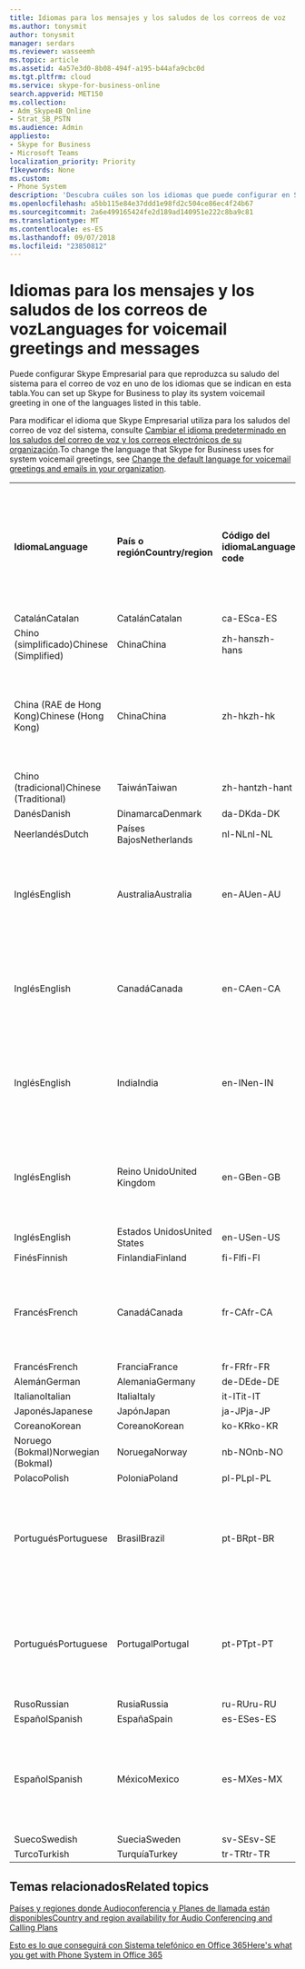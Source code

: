 ```yaml
---
title: Idiomas para los mensajes y los saludos de los correos de voz
ms.author: tonysmit
author: tonysmit
manager: serdars
ms.reviewer: wasseemh
ms.topic: article
ms.assetid: 4a57e3d0-8b08-494f-a195-b44afa9cbc0d
ms.tgt.pltfrm: cloud
ms.service: skype-for-business-online
search.appverid: MET150
ms.collection:
- Adm_Skype4B_Online
- Strat_SB_PSTN
ms.audience: Admin
appliesto:
- Skype for Business
- Microsoft Teams
localization_priority: Priority
f1keywords: None
ms.custom:
- Phone System
description: 'Descubra cuáles son los idiomas que puede configurar en Skype Empresarial para los mensajes predeterminados del sistema. '
ms.openlocfilehash: a5bb115e84e37ddd1e98fd2c504ce86ec4f24b67
ms.sourcegitcommit: 2a6e499165424fe2d189ad140951e222c8ba9c81
ms.translationtype: MT
ms.contentlocale: es-ES
ms.lasthandoff: 09/07/2018
ms.locfileid: "23850812"
---
```

# <a name="languages-for-voicemail-greetings-and-messages"></a><span data-ttu-id="84982-103">Idiomas para los mensajes y los saludos de los correos de voz</span><span class="sxs-lookup"><span data-stu-id="84982-103">Languages for voicemail greetings and messages</span></span>

<span data-ttu-id="84982-104">Puede configurar Skype Empresarial para que reproduzca su saludo del sistema para el correo de voz en uno de los idiomas que se indican en esta tabla.</span><span class="sxs-lookup"><span data-stu-id="84982-104">You can set up Skype for Business to play its system voicemail greeting in one of the languages listed in this table.</span></span>
  
<span data-ttu-id="84982-105">Para modificar el idioma que Skype Empresarial utiliza para los saludos del correo de voz del sistema, consulte [Cambiar el idioma predeterminado en los saludos del correo de voz y los correos electrónicos de su organización](change-the-default-language-for-greetings-and-emails.md).</span><span class="sxs-lookup"><span data-stu-id="84982-105">To change the language that Skype for Business uses for system voicemail greetings, see [Change the default language for voicemail greetings and emails in your organization](change-the-default-language-for-greetings-and-emails.md).</span></span>
  
|||||||
|:-----|:-----|:-----|:-----|:-----|:-----|
|<span data-ttu-id="84982-106">**Idioma**</span><span class="sxs-lookup"><span data-stu-id="84982-106">**Language**</span></span> <br/> |<span data-ttu-id="84982-107">**País o región**</span><span class="sxs-lookup"><span data-stu-id="84982-107">**Country/region**</span></span> <br/> |<span data-ttu-id="84982-108">**Código del idioma**</span><span class="sxs-lookup"><span data-stu-id="84982-108">**Language code**</span></span> <br/> |<span data-ttu-id="84982-109">**¿Está disponible para que un usuario lo vea en el correo electrónico?**</span><span class="sxs-lookup"><span data-stu-id="84982-109">**Available for a user to see it in email?**</span></span> <br/> |<span data-ttu-id="84982-110">**¿Está disponible cuando el usuario llama?**</span><span class="sxs-lookup"><span data-stu-id="84982-110">**Available when the user calls in?**</span></span> <br/> |<span data-ttu-id="84982-111">**¿La transcripción está disponible?**</span><span class="sxs-lookup"><span data-stu-id="84982-111">**Transcription available?**</span></span> <br/> |
|<span data-ttu-id="84982-112">Catalán</span><span class="sxs-lookup"><span data-stu-id="84982-112">Catalan</span></span>  <br/> |<span data-ttu-id="84982-113">Catalán</span><span class="sxs-lookup"><span data-stu-id="84982-113">Catalan</span></span>  <br/> |<span data-ttu-id="84982-114">ca-ES</span><span class="sxs-lookup"><span data-stu-id="84982-114">ca-ES</span></span>  <br/> |<span data-ttu-id="84982-115">Sí</span><span class="sxs-lookup"><span data-stu-id="84982-115">Yes</span></span>  <br/> |<span data-ttu-id="84982-116">Sí</span><span class="sxs-lookup"><span data-stu-id="84982-116">Yes</span></span>  <br/> |<span data-ttu-id="84982-117">No</span><span class="sxs-lookup"><span data-stu-id="84982-117">No</span></span>  <br/> |
|<span data-ttu-id="84982-118">Chino (simplificado)</span><span class="sxs-lookup"><span data-stu-id="84982-118">Chinese (Simplified)</span></span>  <br/> |<span data-ttu-id="84982-119">China</span><span class="sxs-lookup"><span data-stu-id="84982-119">China</span></span>  <br/> |<span data-ttu-id="84982-120">zh-hans</span><span class="sxs-lookup"><span data-stu-id="84982-120">zh-hans</span></span>  <br/> |<span data-ttu-id="84982-121">Sí</span><span class="sxs-lookup"><span data-stu-id="84982-121">Yes</span></span>  <br/> |<span data-ttu-id="84982-122">Sí</span><span class="sxs-lookup"><span data-stu-id="84982-122">Yes</span></span>  <br/> |<span data-ttu-id="84982-123">Sí</span><span class="sxs-lookup"><span data-stu-id="84982-123">Yes</span></span>  <br/> |
|<span data-ttu-id="84982-124">China (RAE de Hong Kong)</span><span class="sxs-lookup"><span data-stu-id="84982-124">Chinese (Hong Kong)</span></span>  <br/> |<span data-ttu-id="84982-125">China</span><span class="sxs-lookup"><span data-stu-id="84982-125">China</span></span>  <br/> |<span data-ttu-id="84982-126">zh-hk</span><span class="sxs-lookup"><span data-stu-id="84982-126">zh-hk</span></span>  <br/> |<span data-ttu-id="84982-127">Sí, pero se utiliza chino (tradicional) (zh-hant).</span><span class="sxs-lookup"><span data-stu-id="84982-127">Yes, but Chinese (Traditional) (zh-hant) is used.</span></span>  <br/> | <span data-ttu-id="84982-128">Sí</span><span class="sxs-lookup"><span data-stu-id="84982-128">Yes</span></span> <br/> |<span data-ttu-id="84982-129">Sí, pero se utiliza chino (tradicional) (zh-hant).</span><span class="sxs-lookup"><span data-stu-id="84982-129">Yes, but Chinese (Traditional) (zh-hant) is used.</span></span>  <br/> |
|<span data-ttu-id="84982-130">Chino (tradicional)</span><span class="sxs-lookup"><span data-stu-id="84982-130">Chinese (Traditional)</span></span>  <br/> |<span data-ttu-id="84982-131">Taiwán</span><span class="sxs-lookup"><span data-stu-id="84982-131">Taiwan</span></span>  <br/> |<span data-ttu-id="84982-132">zh-hant</span><span class="sxs-lookup"><span data-stu-id="84982-132">zh-hant</span></span>  <br/> |<span data-ttu-id="84982-133">Sí</span><span class="sxs-lookup"><span data-stu-id="84982-133">Yes</span></span>  <br/> |<span data-ttu-id="84982-134">Sí</span><span class="sxs-lookup"><span data-stu-id="84982-134">Yes</span></span>  <br/> |<span data-ttu-id="84982-135">No</span><span class="sxs-lookup"><span data-stu-id="84982-135">No</span></span>  <br/> |
|<span data-ttu-id="84982-136">Danés</span><span class="sxs-lookup"><span data-stu-id="84982-136">Danish</span></span>  <br/> |<span data-ttu-id="84982-137">Dinamarca</span><span class="sxs-lookup"><span data-stu-id="84982-137">Denmark</span></span>  <br/> |<span data-ttu-id="84982-138">da-DK</span><span class="sxs-lookup"><span data-stu-id="84982-138">da-DK</span></span>  <br/> |<span data-ttu-id="84982-139">Sí</span><span class="sxs-lookup"><span data-stu-id="84982-139">Yes</span></span>  <br/> |<span data-ttu-id="84982-140">Sí</span><span class="sxs-lookup"><span data-stu-id="84982-140">Yes</span></span>  <br/> |<span data-ttu-id="84982-141">No</span><span class="sxs-lookup"><span data-stu-id="84982-141">No</span></span>  <br/> |
|<span data-ttu-id="84982-142">Neerlandés</span><span class="sxs-lookup"><span data-stu-id="84982-142">Dutch</span></span>  <br/> |<span data-ttu-id="84982-143">Países Bajos</span><span class="sxs-lookup"><span data-stu-id="84982-143">Netherlands</span></span>  <br/> |<span data-ttu-id="84982-144">nl-NL</span><span class="sxs-lookup"><span data-stu-id="84982-144">nl-NL</span></span>  <br/> |<span data-ttu-id="84982-145">Sí</span><span class="sxs-lookup"><span data-stu-id="84982-145">Yes</span></span>  <br/> |<span data-ttu-id="84982-146">Sí</span><span class="sxs-lookup"><span data-stu-id="84982-146">Yes</span></span>  <br/> |<span data-ttu-id="84982-147">No</span><span class="sxs-lookup"><span data-stu-id="84982-147">No</span></span>  <br/> |
|<span data-ttu-id="84982-148">Inglés</span><span class="sxs-lookup"><span data-stu-id="84982-148">English</span></span>  <br/> |<span data-ttu-id="84982-149">Australia</span><span class="sxs-lookup"><span data-stu-id="84982-149">Australia</span></span>  <br/> |<span data-ttu-id="84982-150">en-AU</span><span class="sxs-lookup"><span data-stu-id="84982-150">en-AU</span></span>  <br/> |<span data-ttu-id="84982-151">Sí, pero se utiliza inglés de Estados Unidos (en-US).</span><span class="sxs-lookup"><span data-stu-id="84982-151">Yes, but US English (en-US) is used.</span></span>  <br/> |<span data-ttu-id="84982-152">Sí</span><span class="sxs-lookup"><span data-stu-id="84982-152">Yes</span></span>  <br/> |<span data-ttu-id="84982-153">Sí, pero se utiliza inglés de Estados Unidos (en-US).</span><span class="sxs-lookup"><span data-stu-id="84982-153">Yes, but US English (en-US) is used.</span></span>  <br/> |
|<span data-ttu-id="84982-154">Inglés</span><span class="sxs-lookup"><span data-stu-id="84982-154">English</span></span>  <br/> |<span data-ttu-id="84982-155">Canadá</span><span class="sxs-lookup"><span data-stu-id="84982-155">Canada</span></span>  <br/> |<span data-ttu-id="84982-156">en-CA</span><span class="sxs-lookup"><span data-stu-id="84982-156">en-CA</span></span>  <br/> |<span data-ttu-id="84982-157">Sí, pero se utiliza inglés de Estados Unidos (en-US).</span><span class="sxs-lookup"><span data-stu-id="84982-157">Yes, but US English (en-US) is used.</span></span>  <br/> |<span data-ttu-id="84982-158">Sí</span><span class="sxs-lookup"><span data-stu-id="84982-158">Yes</span></span>  <br/> |<span data-ttu-id="84982-159">Sí, pero se utiliza inglés de Estados Unidos (en-US).</span><span class="sxs-lookup"><span data-stu-id="84982-159">Yes, but US English (en-US) is used.</span></span>  <br/> |
|<span data-ttu-id="84982-160">Inglés</span><span class="sxs-lookup"><span data-stu-id="84982-160">English</span></span>  <br/> |<span data-ttu-id="84982-161">India</span><span class="sxs-lookup"><span data-stu-id="84982-161">India</span></span>  <br/> |<span data-ttu-id="84982-162">en-IN</span><span class="sxs-lookup"><span data-stu-id="84982-162">en-IN</span></span>  <br/> |<span data-ttu-id="84982-163">Sí, pero se utiliza inglés de Estados Unidos (en-US).</span><span class="sxs-lookup"><span data-stu-id="84982-163">Yes, but US English (en-US) is used.</span></span>  <br/> |<span data-ttu-id="84982-164">Sí</span><span class="sxs-lookup"><span data-stu-id="84982-164">Yes</span></span>  <br/> |<span data-ttu-id="84982-165">Sí, pero se utiliza inglés de Estados Unidos (en-US).</span><span class="sxs-lookup"><span data-stu-id="84982-165">Yes, but US English (en-US) is used.</span></span>  <br/> |
|<span data-ttu-id="84982-166">Inglés</span><span class="sxs-lookup"><span data-stu-id="84982-166">English</span></span>  <br/> |<span data-ttu-id="84982-167">Reino Unido</span><span class="sxs-lookup"><span data-stu-id="84982-167">United Kingdom</span></span>  <br/> |<span data-ttu-id="84982-168">en-GB</span><span class="sxs-lookup"><span data-stu-id="84982-168">en-GB</span></span>  <br/> |<span data-ttu-id="84982-169">Sí, pero se utiliza inglés de Estados Unidos (en-US).</span><span class="sxs-lookup"><span data-stu-id="84982-169">Yes, but US English (en-US) is used.</span></span>  <br/> |<span data-ttu-id="84982-170">Sí</span><span class="sxs-lookup"><span data-stu-id="84982-170">Yes</span></span>  <br/> |<span data-ttu-id="84982-171">Sí, pero se utiliza inglés de Estados Unidos (en-US).</span><span class="sxs-lookup"><span data-stu-id="84982-171">Yes, but US English (en-US) is used.</span></span>  <br/> |
|<span data-ttu-id="84982-172">Inglés</span><span class="sxs-lookup"><span data-stu-id="84982-172">English</span></span>  <br/> |<span data-ttu-id="84982-173">Estados Unidos</span><span class="sxs-lookup"><span data-stu-id="84982-173">United States</span></span>  <br/> |<span data-ttu-id="84982-174">en-US</span><span class="sxs-lookup"><span data-stu-id="84982-174">en-US</span></span>  <br/> |<span data-ttu-id="84982-175">Sí</span><span class="sxs-lookup"><span data-stu-id="84982-175">Yes</span></span>  <br/> |<span data-ttu-id="84982-176">Sí</span><span class="sxs-lookup"><span data-stu-id="84982-176">Yes</span></span>  <br/> |<span data-ttu-id="84982-177">Sí</span><span class="sxs-lookup"><span data-stu-id="84982-177">Yes</span></span>  <br/> |
|<span data-ttu-id="84982-178">Finés</span><span class="sxs-lookup"><span data-stu-id="84982-178">Finnish</span></span>  <br/> |<span data-ttu-id="84982-179">Finlandia</span><span class="sxs-lookup"><span data-stu-id="84982-179">Finland</span></span>  <br/> |<span data-ttu-id="84982-180">fi-Fl</span><span class="sxs-lookup"><span data-stu-id="84982-180">fi-Fl</span></span>  <br/> |<span data-ttu-id="84982-181">Sí</span><span class="sxs-lookup"><span data-stu-id="84982-181">Yes</span></span>  <br/> |<span data-ttu-id="84982-182">Sí</span><span class="sxs-lookup"><span data-stu-id="84982-182">Yes</span></span>  <br/> |<span data-ttu-id="84982-183">No</span><span class="sxs-lookup"><span data-stu-id="84982-183">No</span></span>  <br/> |
|<span data-ttu-id="84982-184">Francés</span><span class="sxs-lookup"><span data-stu-id="84982-184">French</span></span>  <br/> |<span data-ttu-id="84982-185">Canadá</span><span class="sxs-lookup"><span data-stu-id="84982-185">Canada</span></span>  <br/> |<span data-ttu-id="84982-186">fr-CA</span><span class="sxs-lookup"><span data-stu-id="84982-186">fr-CA</span></span>  <br/> |<span data-ttu-id="84982-187">Sí, pero se utiliza francés de Francia (fr-FR).</span><span class="sxs-lookup"><span data-stu-id="84982-187">Yes, but France French (fr-FR) is used.</span></span>  <br/> |<span data-ttu-id="84982-188">Sí</span><span class="sxs-lookup"><span data-stu-id="84982-188">Yes</span></span>  <br/> |<span data-ttu-id="84982-189">Sí, pero se utiliza francés de Francia (fr-FR).</span><span class="sxs-lookup"><span data-stu-id="84982-189">Yes, but France French (fr-FR) is used.</span></span>  <br/> |
|<span data-ttu-id="84982-190">Francés</span><span class="sxs-lookup"><span data-stu-id="84982-190">French</span></span>  <br/> |<span data-ttu-id="84982-191">Francia</span><span class="sxs-lookup"><span data-stu-id="84982-191">France</span></span>  <br/> |<span data-ttu-id="84982-192">fr-FR</span><span class="sxs-lookup"><span data-stu-id="84982-192">fr-FR</span></span>  <br/> |<span data-ttu-id="84982-193">Sí</span><span class="sxs-lookup"><span data-stu-id="84982-193">Yes</span></span>  <br/> |<span data-ttu-id="84982-194">Sí</span><span class="sxs-lookup"><span data-stu-id="84982-194">Yes</span></span>  <br/> |<span data-ttu-id="84982-195">Sí</span><span class="sxs-lookup"><span data-stu-id="84982-195">Yes</span></span>  <br/> |
|<span data-ttu-id="84982-196">Alemán</span><span class="sxs-lookup"><span data-stu-id="84982-196">German</span></span>  <br/> |<span data-ttu-id="84982-197">Alemania</span><span class="sxs-lookup"><span data-stu-id="84982-197">Germany</span></span>  <br/> |<span data-ttu-id="84982-198">de-DE</span><span class="sxs-lookup"><span data-stu-id="84982-198">de-DE</span></span>  <br/> |<span data-ttu-id="84982-199">Sí</span><span class="sxs-lookup"><span data-stu-id="84982-199">Yes</span></span>  <br/> |<span data-ttu-id="84982-200">Sí</span><span class="sxs-lookup"><span data-stu-id="84982-200">Yes</span></span>  <br/> |<span data-ttu-id="84982-201">Sí</span><span class="sxs-lookup"><span data-stu-id="84982-201">Yes</span></span>  <br/> |
|<span data-ttu-id="84982-202">Italiano</span><span class="sxs-lookup"><span data-stu-id="84982-202">Italian</span></span>  <br/> |<span data-ttu-id="84982-203">Italia</span><span class="sxs-lookup"><span data-stu-id="84982-203">Italy</span></span>  <br/> |<span data-ttu-id="84982-204">it-IT</span><span class="sxs-lookup"><span data-stu-id="84982-204">it-IT</span></span>  <br/> |<span data-ttu-id="84982-205">Sí</span><span class="sxs-lookup"><span data-stu-id="84982-205">Yes</span></span>  <br/> |<span data-ttu-id="84982-206">Sí</span><span class="sxs-lookup"><span data-stu-id="84982-206">Yes</span></span>  <br/> |<span data-ttu-id="84982-207">Sí</span><span class="sxs-lookup"><span data-stu-id="84982-207">Yes</span></span>  <br/> |
|<span data-ttu-id="84982-208">Japonés</span><span class="sxs-lookup"><span data-stu-id="84982-208">Japanese</span></span>  <br/> |<span data-ttu-id="84982-209">Japón</span><span class="sxs-lookup"><span data-stu-id="84982-209">Japan</span></span>  <br/> |<span data-ttu-id="84982-210">ja-JP</span><span class="sxs-lookup"><span data-stu-id="84982-210">ja-JP</span></span>  <br/> |<span data-ttu-id="84982-211">Sí</span><span class="sxs-lookup"><span data-stu-id="84982-211">Yes</span></span>  <br/> |<span data-ttu-id="84982-212">Sí</span><span class="sxs-lookup"><span data-stu-id="84982-212">Yes</span></span>  <br/> |<span data-ttu-id="84982-213">No</span><span class="sxs-lookup"><span data-stu-id="84982-213">No</span></span>  <br/> |
|<span data-ttu-id="84982-214">Coreano</span><span class="sxs-lookup"><span data-stu-id="84982-214">Korean</span></span>  <br/> |<span data-ttu-id="84982-215">Coreano</span><span class="sxs-lookup"><span data-stu-id="84982-215">Korean</span></span>  <br/> |<span data-ttu-id="84982-216">ko-KR</span><span class="sxs-lookup"><span data-stu-id="84982-216">ko-KR</span></span>  <br/> |<span data-ttu-id="84982-217">Sí</span><span class="sxs-lookup"><span data-stu-id="84982-217">Yes</span></span>  <br/> |<span data-ttu-id="84982-218">Sí</span><span class="sxs-lookup"><span data-stu-id="84982-218">Yes</span></span>  <br/> |<span data-ttu-id="84982-219">No</span><span class="sxs-lookup"><span data-stu-id="84982-219">No</span></span>  <br/> |
|<span data-ttu-id="84982-220">Noruego (Bokmal)</span><span class="sxs-lookup"><span data-stu-id="84982-220">Norwegian (Bokmal)</span></span>  <br/> |<span data-ttu-id="84982-221">Noruega</span><span class="sxs-lookup"><span data-stu-id="84982-221">Norway</span></span>  <br/> |<span data-ttu-id="84982-222">nb-NO</span><span class="sxs-lookup"><span data-stu-id="84982-222">nb-NO</span></span>  <br/> |<span data-ttu-id="84982-223">Sí</span><span class="sxs-lookup"><span data-stu-id="84982-223">Yes</span></span>  <br/> |<span data-ttu-id="84982-224">Sí</span><span class="sxs-lookup"><span data-stu-id="84982-224">Yes</span></span>  <br/> |<span data-ttu-id="84982-225">No</span><span class="sxs-lookup"><span data-stu-id="84982-225">No</span></span>  <br/> |
|<span data-ttu-id="84982-226">Polaco</span><span class="sxs-lookup"><span data-stu-id="84982-226">Polish</span></span>  <br/> |<span data-ttu-id="84982-227">Polonia</span><span class="sxs-lookup"><span data-stu-id="84982-227">Poland</span></span>  <br/> |<span data-ttu-id="84982-228">pl-PL</span><span class="sxs-lookup"><span data-stu-id="84982-228">pl-PL</span></span>  <br/> |<span data-ttu-id="84982-229">Sí</span><span class="sxs-lookup"><span data-stu-id="84982-229">Yes</span></span>  <br/> | <span data-ttu-id="84982-230">Sí</span><span class="sxs-lookup"><span data-stu-id="84982-230">Yes</span></span> <br/> |<span data-ttu-id="84982-231">No</span><span class="sxs-lookup"><span data-stu-id="84982-231">No</span></span>  <br/> |
|<span data-ttu-id="84982-232">Portugués</span><span class="sxs-lookup"><span data-stu-id="84982-232">Portuguese</span></span>  <br/> |<span data-ttu-id="84982-233">Brasil</span><span class="sxs-lookup"><span data-stu-id="84982-233">Brazil</span></span>  <br/> |<span data-ttu-id="84982-234">pt-BR</span><span class="sxs-lookup"><span data-stu-id="84982-234">pt-BR</span></span>  <br/> |<span data-ttu-id="84982-235">Sí, pero se utiliza portugués de Portugal (pt-PT).</span><span class="sxs-lookup"><span data-stu-id="84982-235">Yes, but Portugal Portuguese (pt-PT) is used.</span></span>  <br/> |<span data-ttu-id="84982-236">Sí</span><span class="sxs-lookup"><span data-stu-id="84982-236">Yes</span></span>  <br/> |<span data-ttu-id="84982-237">Sí</span><span class="sxs-lookup"><span data-stu-id="84982-237">Yes</span></span>  <br/> |
|<span data-ttu-id="84982-238">Portugués</span><span class="sxs-lookup"><span data-stu-id="84982-238">Portuguese</span></span>  <br/> |<span data-ttu-id="84982-239">Portugal</span><span class="sxs-lookup"><span data-stu-id="84982-239">Portugal</span></span>  <br/> |<span data-ttu-id="84982-240">pt-PT</span><span class="sxs-lookup"><span data-stu-id="84982-240">pt-PT</span></span>  <br/> |<span data-ttu-id="84982-241">Sí</span><span class="sxs-lookup"><span data-stu-id="84982-241">Yes</span></span>  <br/> |<span data-ttu-id="84982-242">Sí</span><span class="sxs-lookup"><span data-stu-id="84982-242">Yes</span></span>  <br/> |<span data-ttu-id="84982-243">Sí, pero se utiliza portugués de Brasil (pt-BR).</span><span class="sxs-lookup"><span data-stu-id="84982-243">Yes, but Brazil Portuguese (pt-BR) is used.</span></span>  <br/> |
|<span data-ttu-id="84982-244">Ruso</span><span class="sxs-lookup"><span data-stu-id="84982-244">Russian</span></span>  <br/> |<span data-ttu-id="84982-245">Rusia</span><span class="sxs-lookup"><span data-stu-id="84982-245">Russia</span></span>  <br/> |<span data-ttu-id="84982-246">ru-RU</span><span class="sxs-lookup"><span data-stu-id="84982-246">ru-RU</span></span>  <br/> |<span data-ttu-id="84982-247">Sí</span><span class="sxs-lookup"><span data-stu-id="84982-247">Yes</span></span>  <br/> |<span data-ttu-id="84982-248">Sí</span><span class="sxs-lookup"><span data-stu-id="84982-248">Yes</span></span>  <br/> |<span data-ttu-id="84982-249">No</span><span class="sxs-lookup"><span data-stu-id="84982-249">No</span></span>  <br/> |
|<span data-ttu-id="84982-250">Español</span><span class="sxs-lookup"><span data-stu-id="84982-250">Spanish</span></span>  <br/> |<span data-ttu-id="84982-251">España</span><span class="sxs-lookup"><span data-stu-id="84982-251">Spain</span></span>  <br/> |<span data-ttu-id="84982-252">es-ES</span><span class="sxs-lookup"><span data-stu-id="84982-252">es-ES</span></span>  <br/> |<span data-ttu-id="84982-253">Sí</span><span class="sxs-lookup"><span data-stu-id="84982-253">Yes</span></span>  <br/> |<span data-ttu-id="84982-254">Sí</span><span class="sxs-lookup"><span data-stu-id="84982-254">Yes</span></span>  <br/> |<span data-ttu-id="84982-255">Sí</span><span class="sxs-lookup"><span data-stu-id="84982-255">Yes</span></span>  <br/> |
|<span data-ttu-id="84982-256">Español</span><span class="sxs-lookup"><span data-stu-id="84982-256">Spanish</span></span>  <br/> |<span data-ttu-id="84982-257">México</span><span class="sxs-lookup"><span data-stu-id="84982-257">Mexico</span></span>  <br/> |<span data-ttu-id="84982-258">es-MX</span><span class="sxs-lookup"><span data-stu-id="84982-258">es-MX</span></span>  <br/> |<span data-ttu-id="84982-259">Sí, pero se utiliza español de España (es-ES).</span><span class="sxs-lookup"><span data-stu-id="84982-259">Yes, but Spain Spanish (es-ES) is used.</span></span>  <br/> |<span data-ttu-id="84982-260">Sí</span><span class="sxs-lookup"><span data-stu-id="84982-260">Yes</span></span>  <br/> |<span data-ttu-id="84982-261">Sí, pero se utiliza español de España (es-ES).</span><span class="sxs-lookup"><span data-stu-id="84982-261">Yes, but Spain Spanish (es-ES) is used.</span></span>  <br/> |
|<span data-ttu-id="84982-262">Sueco</span><span class="sxs-lookup"><span data-stu-id="84982-262">Swedish</span></span>  <br/> |<span data-ttu-id="84982-263">Suecia</span><span class="sxs-lookup"><span data-stu-id="84982-263">Sweden</span></span>  <br/> |<span data-ttu-id="84982-264">sv-SE</span><span class="sxs-lookup"><span data-stu-id="84982-264">sv-SE</span></span>  <br/> |<span data-ttu-id="84982-265">Sí</span><span class="sxs-lookup"><span data-stu-id="84982-265">Yes</span></span>  <br/> |<span data-ttu-id="84982-266">Sí</span><span class="sxs-lookup"><span data-stu-id="84982-266">Yes</span></span>  <br/> |<span data-ttu-id="84982-267">No</span><span class="sxs-lookup"><span data-stu-id="84982-267">No</span></span>  <br/> |
|<span data-ttu-id="84982-268">Turco</span><span class="sxs-lookup"><span data-stu-id="84982-268">Turkish</span></span>  <br/> |<span data-ttu-id="84982-269">Turquía</span><span class="sxs-lookup"><span data-stu-id="84982-269">Turkey</span></span>  <br/> |<span data-ttu-id="84982-270">tr-TR</span><span class="sxs-lookup"><span data-stu-id="84982-270">tr-TR</span></span>  <br/> |<span data-ttu-id="84982-271">Sí</span><span class="sxs-lookup"><span data-stu-id="84982-271">Yes</span></span>  <br/> |<span data-ttu-id="84982-272">Sí</span><span class="sxs-lookup"><span data-stu-id="84982-272">Yes</span></span>  <br/> |<span data-ttu-id="84982-273">No</span><span class="sxs-lookup"><span data-stu-id="84982-273">No</span></span>  <br/> |
   
## <a name="related-topics"></a><span data-ttu-id="84982-274">Temas relacionados</span><span class="sxs-lookup"><span data-stu-id="84982-274">Related topics</span></span>
[<span data-ttu-id="84982-275">Países y regiones donde Audioconferencia y Planes de llamada están disponibles</span><span class="sxs-lookup"><span data-stu-id="84982-275">Country and region availability for Audio Conferencing and Calling Plans</span></span>](country-and-region-availability-for-audio-conferencing-and-calling-plans/country-and-region-availability-for-audio-conferencing-and-calling-plans.md)

[<span data-ttu-id="84982-276">Esto es lo que conseguirá con Sistema telefónico en Office 365</span><span class="sxs-lookup"><span data-stu-id="84982-276">Here's what you get with Phone System in Office 365</span></span>](here-s-what-you-get-with-phone-system.md)
  
  
 